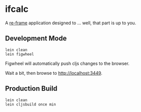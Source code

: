 # ifcalc

A [re-frame](https://github.com/Day8/re-frame) application designed to ... well, that part is up to you.

## Development Mode

```
lein clean
lein figwheel
```

Figwheel will automatically push cljs changes to the browser.

Wait a bit, then browse to [http://localhost:3449](http://localhost:3449).

## Production Build

```
lein clean
lein cljsbuild once min
```
